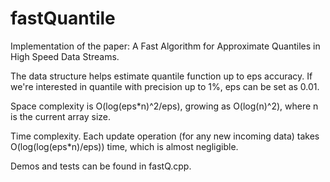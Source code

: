 # fastQuantile
Implementation of the paper: A  Fast Algorithm for Approximate Quantiles in High Speed Data Streams.

The data structure helps estimate quantile function up to eps accuracy. If we're interested in quantile with precision up to 1%, eps can be set as 0.01.


Space complexity is O(log(eps*n)^2/eps), growing as O(log(n)^2), where n is the current array size.


Time complexity. Each update operation (for any new incoming data) takes O(log(log(eps*n)/eps)) time, which is almost negligible.

Demos and tests can be found in fastQ.cpp.